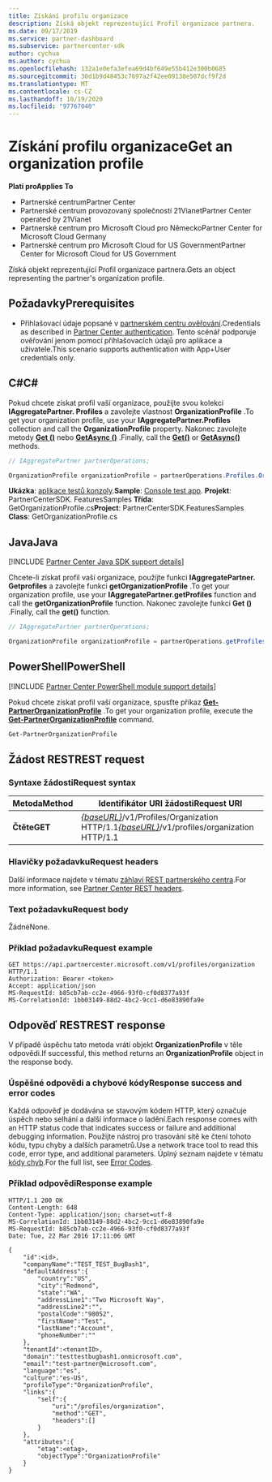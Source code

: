 ```yaml
---
title: Získání profilu organizace
description: Získá objekt reprezentující Profil organizace partnera.
ms.date: 09/17/2019
ms.service: partner-dashboard
ms.subservice: partnercenter-sdk
author: cychua
ms.author: cychua
ms.openlocfilehash: 132a1e0efa3efea69d4bf649e55b412e300b0685
ms.sourcegitcommit: 30d1b9d48453c7697a2f42ee09138e507dcf9f2d
ms.translationtype: MT
ms.contentlocale: cs-CZ
ms.lasthandoff: 10/19/2020
ms.locfileid: "97767040"
---
```

# <a name="get-an-organization-profile"></a><span data-ttu-id="2d69d-103">Získání profilu organizace</span><span class="sxs-lookup"><span data-stu-id="2d69d-103">Get an organization profile</span></span>

<span data-ttu-id="2d69d-104">**Platí pro**</span><span class="sxs-lookup"><span data-stu-id="2d69d-104">**Applies To**</span></span>

- <span data-ttu-id="2d69d-105">Partnerské centrum</span><span class="sxs-lookup"><span data-stu-id="2d69d-105">Partner Center</span></span>
- <span data-ttu-id="2d69d-106">Partnerské centrum provozovaný společností 21Vianet</span><span class="sxs-lookup"><span data-stu-id="2d69d-106">Partner Center operated by 21Vianet</span></span>
- <span data-ttu-id="2d69d-107">Partnerské centrum pro Microsoft Cloud pro Německo</span><span class="sxs-lookup"><span data-stu-id="2d69d-107">Partner Center for Microsoft Cloud Germany</span></span>
- <span data-ttu-id="2d69d-108">Partnerské centrum pro Microsoft Cloud for US Government</span><span class="sxs-lookup"><span data-stu-id="2d69d-108">Partner Center for Microsoft Cloud for US Government</span></span>

<span data-ttu-id="2d69d-109">Získá objekt reprezentující Profil organizace partnera.</span><span class="sxs-lookup"><span data-stu-id="2d69d-109">Gets an object representing the partner's organization profile.</span></span>

## <a name="prerequisites"></a><span data-ttu-id="2d69d-110">Požadavky</span><span class="sxs-lookup"><span data-stu-id="2d69d-110">Prerequisites</span></span>

- <span data-ttu-id="2d69d-111">Přihlašovací údaje popsané v [partnerském centru ověřování](partner-center-authentication.md).</span><span class="sxs-lookup"><span data-stu-id="2d69d-111">Credentials as described in [Partner Center authentication](partner-center-authentication.md).</span></span> <span data-ttu-id="2d69d-112">Tento scénář podporuje ověřování jenom pomocí přihlašovacích údajů pro aplikace a uživatele.</span><span class="sxs-lookup"><span data-stu-id="2d69d-112">This scenario supports authentication with App+User credentials only.</span></span>

## <a name="c"></a><span data-ttu-id="2d69d-113">C\#</span><span class="sxs-lookup"><span data-stu-id="2d69d-113">C\#</span></span>

<span data-ttu-id="2d69d-114">Pokud chcete získat profil vaší organizace, použijte svou kolekci **IAggregatePartner. Profiles** a zavolejte vlastnost **OrganizationProfile** .</span><span class="sxs-lookup"><span data-stu-id="2d69d-114">To get your organization profile, use your **IAggregatePartner.Profiles** collection and call the **OrganizationProfile** property.</span></span> <span data-ttu-id="2d69d-115">Nakonec zavolejte metody [**Get ()**](/dotnet/api/microsoft.store.partnercenter.profiles.iorganizationprofile.get) nebo [**GetAsync ()**](/dotnet/api/microsoft.store.partnercenter.profiles.iorganizationprofile.getasync) .</span><span class="sxs-lookup"><span data-stu-id="2d69d-115">Finally, call the [**Get()**](/dotnet/api/microsoft.store.partnercenter.profiles.iorganizationprofile.get) or [**GetAsync()**](/dotnet/api/microsoft.store.partnercenter.profiles.iorganizationprofile.getasync) methods.</span></span>

```csharp
// IAggregatePartner partnerOperations;

OrganizationProfile organizationProfile = partnerOperations.Profiles.OrganizationProfile.Get();
```

<span data-ttu-id="2d69d-116">**Ukázka**: [aplikace testů konzoly](console-test-app.md).</span><span class="sxs-lookup"><span data-stu-id="2d69d-116">**Sample**: [Console test app](console-test-app.md).</span></span> <span data-ttu-id="2d69d-117">**Projekt**: PartnerCenterSDK. FeaturesSamples **Třída**: GetOrganizationProfile.cs</span><span class="sxs-lookup"><span data-stu-id="2d69d-117">**Project**: PartnerCenterSDK.FeaturesSamples **Class**: GetOrganizationProfile.cs</span></span>

## <a name="java"></a><span data-ttu-id="2d69d-118">Java</span><span class="sxs-lookup"><span data-stu-id="2d69d-118">Java</span></span>

[!INCLUDE [Partner Center Java SDK support details](../includes/java-sdk-support.md)]

<span data-ttu-id="2d69d-119">Chcete-li získat profil vaší organizace, použijte funkci **IAggregatePartner. Getprofiles** a zavolejte funkci **getOrganizationProfile** .</span><span class="sxs-lookup"><span data-stu-id="2d69d-119">To get your organization profile, use your **IAggregatePartner.getProfiles** function and call the **getOrganizationProfile** function.</span></span> <span data-ttu-id="2d69d-120">Nakonec zavolejte funkci **Get ()** .</span><span class="sxs-lookup"><span data-stu-id="2d69d-120">Finally, call the **get()** function.</span></span>

```java
// IAggregatePartner partnerOperations;

OrganizationProfile organizationProfile = partnerOperations.getProfiles().getOrganizationProfile().get();
```

## <a name="powershell"></a><span data-ttu-id="2d69d-121">PowerShell</span><span class="sxs-lookup"><span data-stu-id="2d69d-121">PowerShell</span></span>

[!INCLUDE [Partner Center PowerShell module support details](../includes/powershell-module-support.md)]

<span data-ttu-id="2d69d-122">Pokud chcete získat profil vaší organizace, spusťte příkaz [**Get-PartnerOrganizationProfile**](https://github.com/Microsoft/Partner-Center-PowerShell/blob/master/docs/help/Get-PartnerOrganizationProfile.md) .</span><span class="sxs-lookup"><span data-stu-id="2d69d-122">To get your organization profile, execute the [**Get-PartnerOrganizationProfile**](https://github.com/Microsoft/Partner-Center-PowerShell/blob/master/docs/help/Get-PartnerOrganizationProfile.md) command.</span></span>

```powershell
Get-PartnerOrganizationProfile
```

## <a name="rest-request"></a><span data-ttu-id="2d69d-123">Žádost REST</span><span class="sxs-lookup"><span data-stu-id="2d69d-123">REST request</span></span>

### <a name="request-syntax"></a><span data-ttu-id="2d69d-124">Syntaxe žádosti</span><span class="sxs-lookup"><span data-stu-id="2d69d-124">Request syntax</span></span>

| <span data-ttu-id="2d69d-125">Metoda</span><span class="sxs-lookup"><span data-stu-id="2d69d-125">Method</span></span>  | <span data-ttu-id="2d69d-126">Identifikátor URI žádosti</span><span class="sxs-lookup"><span data-stu-id="2d69d-126">Request URI</span></span>                                                                   |
|---------|-------------------------------------------------------------------------------|
| <span data-ttu-id="2d69d-127">**Čtěte**</span><span class="sxs-lookup"><span data-stu-id="2d69d-127">**GET**</span></span> | <span data-ttu-id="2d69d-128">[*{baseURL}*](partner-center-rest-urls.md)/v1/Profiles/Organization HTTP/1.1</span><span class="sxs-lookup"><span data-stu-id="2d69d-128">[*{baseURL}*](partner-center-rest-urls.md)/v1/profiles/organization HTTP/1.1</span></span> |

### <a name="request-headers"></a><span data-ttu-id="2d69d-129">Hlavičky požadavku</span><span class="sxs-lookup"><span data-stu-id="2d69d-129">Request headers</span></span>

<span data-ttu-id="2d69d-130">Další informace najdete v tématu [záhlaví REST partnerského centra](headers.md).</span><span class="sxs-lookup"><span data-stu-id="2d69d-130">For more information, see [Partner Center REST headers](headers.md).</span></span>

### <a name="request-body"></a><span data-ttu-id="2d69d-131">Text požadavku</span><span class="sxs-lookup"><span data-stu-id="2d69d-131">Request body</span></span>

<span data-ttu-id="2d69d-132">Žádné</span><span class="sxs-lookup"><span data-stu-id="2d69d-132">None.</span></span>

### <a name="request-example"></a><span data-ttu-id="2d69d-133">Příklad požadavku</span><span class="sxs-lookup"><span data-stu-id="2d69d-133">Request example</span></span>

```http
GET https://api.partnercenter.microsoft.com/v1/profiles/organization HTTP/1.1
Authorization: Bearer <token>
Accept: application/json
MS-RequestId: b85cb7ab-cc2e-4966-93f0-cf0d8377a93f
MS-CorrelationId: 1bb03149-88d2-4bc2-9cc1-d6e83890fa9e
```

## <a name="rest-response"></a><span data-ttu-id="2d69d-134">Odpověď REST</span><span class="sxs-lookup"><span data-stu-id="2d69d-134">REST response</span></span>

<span data-ttu-id="2d69d-135">V případě úspěchu tato metoda vrátí objekt **OrganizationProfile** v těle odpovědi.</span><span class="sxs-lookup"><span data-stu-id="2d69d-135">If successful, this method returns an **OrganizationProfile** object in the response body.</span></span>

### <a name="response-success-and-error-codes"></a><span data-ttu-id="2d69d-136">Úspěšné odpovědi a chybové kódy</span><span class="sxs-lookup"><span data-stu-id="2d69d-136">Response success and error codes</span></span>

<span data-ttu-id="2d69d-137">Každá odpověď je dodávána se stavovým kódem HTTP, který označuje úspěch nebo selhání a další informace o ladění.</span><span class="sxs-lookup"><span data-stu-id="2d69d-137">Each response comes with an HTTP status code that indicates success or failure and additional debugging information.</span></span> <span data-ttu-id="2d69d-138">Použijte nástroj pro trasování sítě ke čtení tohoto kódu, typu chyby a dalších parametrů.</span><span class="sxs-lookup"><span data-stu-id="2d69d-138">Use a network trace tool to read this code, error type, and additional parameters.</span></span> <span data-ttu-id="2d69d-139">Úplný seznam najdete v tématu [kódy chyb](error-codes.md).</span><span class="sxs-lookup"><span data-stu-id="2d69d-139">For the full list, see [Error Codes](error-codes.md).</span></span>

### <a name="response-example"></a><span data-ttu-id="2d69d-140">Příklad odpovědi</span><span class="sxs-lookup"><span data-stu-id="2d69d-140">Response example</span></span>

```http
HTTP/1.1 200 OK
Content-Length: 648
Content-Type: application/json; charset=utf-8
MS-CorrelationId: 1bb03149-88d2-4bc2-9cc1-d6e83890fa9e
MS-RequestId: b85cb7ab-cc2e-4966-93f0-cf0d8377a93f
Date: Tue, 22 Mar 2016 17:11:06 GMT

{
    "id":<id>,
    "companyName":"TEST_TEST_BugBash1",
    "defaultAddress":{
        "country":"US",
        "city":"Redmond",
        "state":"WA",
        "addressLine1":"Two Microsoft Way",
        "addressLine2":"",
        "postalCode":"98052",
        "firstName":"Test",
        "lastName":"Account",
        "phoneNumber":""
    },
    "tenantId":<tenantID>,
    "domain":"testtestbugbash1.onmicrosoft.com",
    "email":"test-partner@microsoft.com",
    "language":"es",
    "culture":"es-US",
    "profileType":"OrganizationProfile",
    "links":{
        "self":{
            "uri":"/profiles/organization",
            "method":"GET",
            "headers":[]
        }
    },
    "attributes":{
        "etag":<etag>,
        "objectType":"OrganizationProfile"
    }
}
```
